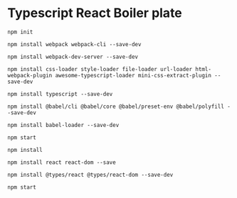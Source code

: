 # Typescript React Boiler plate

```
npm init
```
```
npm install webpack webpack-cli --save-dev
```
```
npm install webpack-dev-server --save-dev
```
```
npm install css-loader style-loader file-loader url-loader html-webpack-plugin awesome-typescript-loader mini-css-extract-plugin --save-dev
```
```
npm install typescript --save-dev
```
```
npm install @babel/cli @babel/core @babel/preset-env @babel/polyfill --save-dev
```
```
npm install babel-loader --save-dev
```
```
npm start
```
```
npm install
```
```
npm install react react-dom --save
```
```
npm install @types/react @types/react-dom --save-dev
```
```
npm start
```